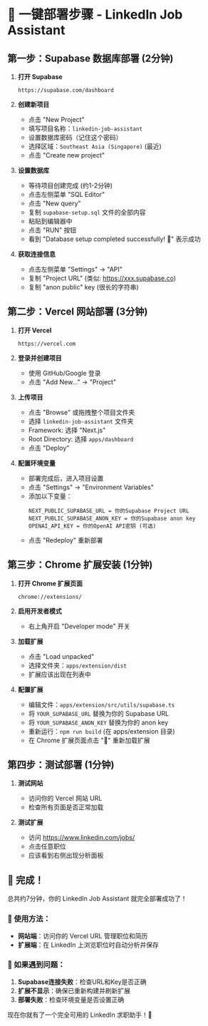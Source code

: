 # 🚀 一键部署步骤 - LinkedIn Job Assistant

## 第一步：Supabase 数据库部署 (2分钟)

1. **打开 Supabase**
   ```
   https://supabase.com/dashboard
   ```

2. **创建新项目**
   - 点击 "New Project" 
   - 填写项目名称：`linkedin-job-assistant`
   - 设置数据库密码（记住这个密码）
   - 选择区域：`Southeast Asia (Singapore)` (最近)
   - 点击 "Create new project"

3. **设置数据库**
   - 等待项目创建完成 (约1-2分钟)
   - 点击左侧菜单 "SQL Editor"
   - 点击 "New query"
   - 复制 `supabase-setup.sql` 文件的全部内容
   - 粘贴到编辑器中
   - 点击 "RUN" 按钮
   - 看到 "Database setup completed successfully! 🎉" 表示成功

4. **获取连接信息**
   - 点击左侧菜单 "Settings" → "API"
   - 复制 "Project URL" (类似: https://xxx.supabase.co)
   - 复制 "anon public" key (很长的字符串)

## 第二步：Vercel 网站部署 (3分钟)

1. **打开 Vercel**
   ```
   https://vercel.com
   ```

2. **登录并创建项目**
   - 使用 GitHub/Google 登录
   - 点击 "Add New..." → "Project"

3. **上传项目**
   - 点击 "Browse" 或拖拽整个项目文件夹
   - 选择 `linkedin-job-assistant` 文件夹
   - Framework: 选择 "Next.js"
   - Root Directory: 选择 `apps/dashboard`
   - 点击 "Deploy"

4. **配置环境变量**
   - 部署完成后，进入项目设置
   - 点击 "Settings" → "Environment Variables"
   - 添加以下变量：
     ```
     NEXT_PUBLIC_SUPABASE_URL = 你的Supabase Project URL
     NEXT_PUBLIC_SUPABASE_ANON_KEY = 你的Supabase anon key
     OPENAI_API_KEY = 你的OpenAI API密钥 (可选)
     ```
   - 点击 "Redeploy" 重新部署

## 第三步：Chrome 扩展安装 (1分钟)

1. **打开 Chrome 扩展页面**
   ```
   chrome://extensions/
   ```

2. **启用开发者模式**
   - 右上角开启 "Developer mode" 开关

3. **加载扩展**
   - 点击 "Load unpacked"
   - 选择文件夹：`apps/extension/dist`
   - 扩展应该出现在列表中

4. **配置扩展**
   - 编辑文件：`apps/extension/src/utils/supabase.ts`
   - 将 `YOUR_SUPABASE_URL` 替换为你的 Supabase URL
   - 将 `YOUR_SUPABASE_ANON_KEY` 替换为你的 anon key
   - 重新运行：`npm run build` (在 apps/extension 目录)
   - 在 Chrome 扩展页面点击 "🔄" 重新加载扩展

## 第四步：测试部署 (1分钟)

1. **测试网站**
   - 访问你的 Vercel 网站 URL
   - 检查所有页面是否正常加载

2. **测试扩展**
   - 访问 https://www.linkedin.com/jobs/
   - 点击任意职位
   - 应该看到右侧出现分析面板

## 🎯 完成！

总共约7分钟，你的 LinkedIn Job Assistant 就完全部署成功了！

### 📱 使用方法：
- **网站端**：访问你的 Vercel URL 管理职位和简历
- **扩展端**：在 LinkedIn 上浏览职位时自动分析并保存

### 🔧 如果遇到问题：
1. **Supabase连接失败**：检查URL和Key是否正确
2. **扩展不显示**：确保已重新构建并刷新扩展
3. **部署失败**：检查环境变量是否设置正确

现在你就有了一个完全可用的 LinkedIn 求职助手！🎉